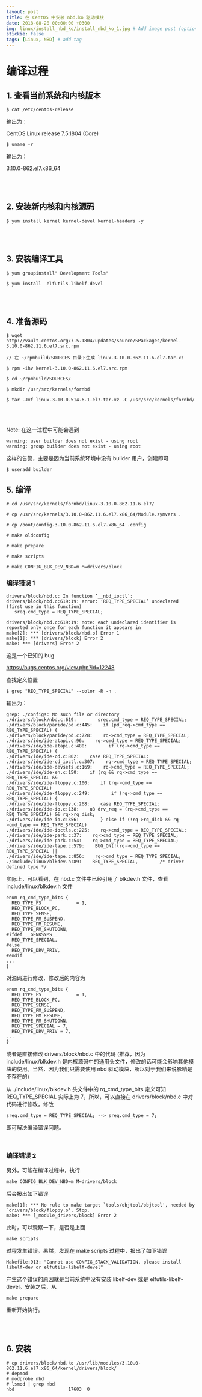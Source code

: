 ```yaml
---
layout: post
title: 在 CentOS 中安装 nbd.ko 驱动模块
date: 2018-08-28 00:00:00 +0300
img: linux/install_nbd_ko/install_nbd_ko_1.jpg # Add image post (optional)
stickie: false
tags: [Linux, NBD] # add tag
---
```


# 编译过程

## 1. 查看当前系统和内核版本

```
$ cat /etc/centos-release
```

输出为：

CentOS Linux release 7.5.1804 (Core)

```
$ uname -r
```

输出为：

3.10.0-862.el7.x86_64

<br />
<br />

## 2. 安装新内核和内核源码

```
$ yum install kernel kernel-devel kernel-headers -y
```

<br />
<br />

## 3. 安装编译工具

```
$ yum groupinstall" Development Tools"

$ yum install  elfutils-libelf-devel
```

<br />
<br />

## 4. 准备源码

```
$ wget http://vault.centos.org/7.5.1804/updates/Source/SPackages/kernel-3.10.0-862.11.6.el7.src.rpm

// 在 ~/rpmbuild/SOURCES 目录下生成 linux-3.10.0-862.11.6.el7.tar.xz

$ rpm -ihv kernel-3.10.0-862.11.6.el7.src.rpm

$ cd ~/rpmbuild/SOURCES/

$ mkdir /usr/src/kernels/fornbd

$ tar -Jxf linux-3.10.0-514.6.1.el7.tar.xz -C /usr/src/kernels/fornbd/
```

<br />
<br />

Note:
在这一过程中可能会遇到

```
warning: user builder does not exist - using root
warning: group builder does not exist - using root
```

这样的告警，主要是因为当前系统环境中没有 builder 用户，创建即可

```
$ useradd builder
```

## 5. 编译

```
# cd /usr/src/kernels/fornbd/linux-3.10.0-862.11.6.el7/

# cp /usr/src/kernels/3.10.0-862.11.6.el7.x86_64/Module.symvers .

# cp /boot/config-3.10.0-862.11.6.el7.x86_64 .config

# make oldconfig

# make prepare

# make scripts

# make CONFIG_BLK_DEV_NBD=m M=drivers/block
```

### 编译错误 1

```
drivers/block/nbd.c: In function ‘__nbd_ioctl’:
drivers/block/nbd.c:619:19: error: ‘REQ_TYPE_SPECIAL’ undeclared (first use in this function)
   sreq.cmd_type = REQ_TYPE_SPECIAL;
                      ^
drivers/block/nbd.c:619:19: note: each undeclared identifier is reported only once for each function it appears in
make[2]: *** [drivers/block/nbd.o] Error 1
make[1]: *** [drivers/block] Error 2
make: *** [drivers] Error 2
```

这是一个已知的 bug 

https://bugs.centos.org/view.php?id=12248

查找定义位置

```
$ grep "REQ_TYPE_SPECIAL" --color -R -n .
```

输出为：

```
grep: ./configs: No such file or directory
./drivers/block/nbd.c:619:        sreq.cmd_type = REQ_TYPE_SPECIAL;
./drivers/block/paride/pd.c:445:    if (pd_req->cmd_type == REQ_TYPE_SPECIAL) {
./drivers/block/paride/pd.c:728:    rq->cmd_type = REQ_TYPE_SPECIAL;
./drivers/ide/ide-atapi.c:96:    rq->cmd_type = REQ_TYPE_SPECIAL;
./drivers/ide/ide-atapi.c:480:        if (rq->cmd_type == REQ_TYPE_SPECIAL) {
./drivers/ide/ide-cd.c:802:    case REQ_TYPE_SPECIAL:
./drivers/ide/ide-cd_ioctl.c:307:    rq->cmd_type = REQ_TYPE_SPECIAL;
./drivers/ide/ide-devsets.c:169:    rq->cmd_type = REQ_TYPE_SPECIAL;
./drivers/ide/ide-eh.c:150:    if (rq && rq->cmd_type == REQ_TYPE_SPECIAL &&
./drivers/ide/ide-floppy.c:100:    if (rq->cmd_type == REQ_TYPE_SPECIAL)
./drivers/ide/ide-floppy.c:249:        if (rq->cmd_type == REQ_TYPE_SPECIAL) {
./drivers/ide/ide-floppy.c:268:    case REQ_TYPE_SPECIAL:
./drivers/ide/ide-io.c:138:    u8 drv_req = (rq->cmd_type == REQ_TYPE_SPECIAL) && rq->rq_disk;
./drivers/ide/ide-io.c:356:        } else if (!rq->rq_disk && rq->cmd_type == REQ_TYPE_SPECIAL)
./drivers/ide/ide-ioctls.c:225:    rq->cmd_type = REQ_TYPE_SPECIAL;
./drivers/ide/ide-park.c:37:    rq->cmd_type = REQ_TYPE_SPECIAL;
./drivers/ide/ide-park.c:54:    rq->cmd_type = REQ_TYPE_SPECIAL;
./drivers/ide/ide-tape.c:579:    BUG_ON(!(rq->cmd_type == REQ_TYPE_SPECIAL ||
./drivers/ide/ide-tape.c:856:    rq->cmd_type = REQ_TYPE_SPECIAL;
./include/linux/blkdev.h:89:    REQ_TYPE_SPECIAL,        /* driver defined type */
```

实际上，可以看到，在 nbd.c 文件中已经引用了 blkdev.h 文件，查看 include/linux/blkdev.h 文件

```
enum rq_cmd_type_bits {
  REQ_TYPE_FS             = 1,
  REQ_TYPE_BLOCK_PC,
  REQ_TYPE_SENSE,
  REQ_TYPE_PM_SUSPEND,
  REQ_TYPE_PM_RESUME,
  REQ_TYPE_PM_SHUTDOWN,
#ifdef __GENKSYMS__
  REQ_TYPE_SPECIAL,
#else
  REQ_TYPE_DRV_PRIV,
#endif
...
}
```

对源码进行修改，修改后的内容为

```
enum rq_cmd_type_bits {
  REQ_TYPE_FS             = 1,
  REQ_TYPE_BLOCK_PC,
  REQ_TYPE_SENSE,
  REQ_TYPE_PM_SUSPEND,
  REQ_TYPE_PM_RESUME,
  REQ_TYPE_PM_SHUTDOWN,
  REQ_TYPE_SPECIAL = 7,
  REQ_TYPE_DRV_PRIV = 7,
...
}
```

或者是直接修改 drivers/block/nbd.c 中的代码 (推荐，因为 include/linux/blkdev.h 是内核源码中的通用头文件，修改的话可能会影响其他模块的使用。当然，因为我们只需要使用 nbd 驱动模块，所以对于我们来说影响是不存在的)

从 ./include/linux/blkdev.h 头文件中的 rq_cmd_type_bits 定义可知 REQ_TYPE_SPECIAL 实际上为 7，所以，可以直接在 drivers/block/nbd.c 中对代码进行修改，修改 

```
sreq.cmd_type = REQ_TYPE_SPECIAL; --> sreq.cmd_type = 7;
```

即可解决编译错误问题。

<br />

### 编译错误 2

另外，可能在编译过程中，执行

```
make CONFIG_BLK_DEV_NBD=m M=drivers/block
```

后会报出如下错误

```
make[1]: *** No rule to make target `tools/objtool/objtool', needed by `drivers/block/floppy.o'. Stop.
make: *** [_module_drivers/block] Error 2
```

此时，可以观察一下，是否是上面

```
make scripts
```

过程发生错误。果然，发现在 make scripts 过程中，报出了如下错误

```
Makefile:913: "Cannot use CONFIG_STACK_VALIDATION, please install libelf-dev or elfutils-libelf-devel"
```

产生这个错误的原因就是当前系统中没有安装 libelf-dev 或是 elfutils-libelf-devel。安装之后，从

```
make prepare 
```

重新开始执行。

<br />
<br />

## 6. 安装

```
# cp drivers/block/nbd.ko /usr/lib/modules/3.10.0-862.11.6.el7.x86_64/kernel/drivers/block/
# depmod
# modprobe nbd
# lsmod | grep nbd
nbd                    17603  0
```


